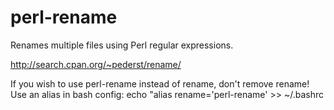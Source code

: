 perl-rename
===========

Renames multiple files using Perl regular expressions.

http://search.cpan.org/~pederst/rename/

If you wish to use perl-rename instead of rename, don't remove rename! Use an alias in bash config:
echo "alias rename='perl-rename' >> ~/.bashrc
